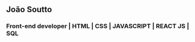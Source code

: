 ## João Soutto
### Front-end developer | HTML | CSS | JAVASCRIPT | REACT JS | SQL


<!--
**joaosoutto/joaosoutto** is a ✨ _special_ ✨ repository because its `README.md` (this file) appears on your GitHub profile.

- 🌱 I’m currently learning software development in [TRYBE!](https://www.betrybe.com/)
- 💬 Ask me about ...
- 📫 How to reach me: ...

